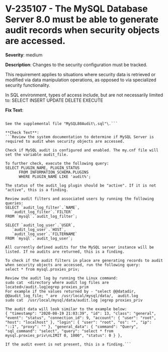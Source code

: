 # V-235107 - The MySQL Database Server 8.0 must be able to generate audit records when security objects are accessed.

**Severity**: medium

**Description**:
Changes to the security configuration must be tracked.

This requirement applies to situations where security data is retrieved or modified via data manipulation operations, as opposed to via specialized security functionality.

In SQL environment, types of access include, but are not necessarily limited to:
SELECT
INSERT
UPDATE
DELETE
EXECUTE

**Fix Text**:
```If currently required, configure the MySQL Database Server to produce audit records when security objects are accessed\.

See the supplemental file "MySQL80Audit\.sql"\.```

**Check Text**:
```Review the system documentation to determine if MySQL Server is required to audit when security objects are accessed.

Check if MySQL audit is configured and enabled. The my.cnf file will set the variable audit_file.

To further check, execute the following query: 
SELECT PLUGIN_NAME, PLUGIN_STATUS
      FROM INFORMATION_SCHEMA.PLUGINS
      WHERE PLUGIN_NAME LIKE 'audit%';

The status of the audit_log plugin should be "active". If it is not "active", this is a finding.

Review audit filters and associated users by running the following queries:
SELECT `audit_log_filter`.`NAME`,
   `audit_log_filter`.`FILTER`
FROM `mysql`.`audit_log_filter`;

SELECT `audit_log_user`.`USER`,
   `audit_log_user`.`HOST`,
   `audit_log_user`.`FILTERNAME`
FROM `mysql`.`audit_log_user`;

All currently defined audits for the MySQL server instance will be listed. If no audits are returned, this is a finding.

To check if the audit filters in place are generating records to audit when security objects are accessed, run the following query:
select * from mysql.proxies_priv;

Review the audit log by running the Linux command:
sudo cat  <directory where audit log files are located>/audit.log|egrep proxies_prim
For example if the values returned by - "select @@datadir, @@audit_log_file; " are  /usr/local/mysql/data/,  audit.log
sudo cat  /usr/local/mysql/data/audit.log |egrep proxies_priv

The audit data will look similar to the example below:
{ "timestamp": "2020-08-19 21:03:39", "id": 13, "class": "general", "event": "status", "connection_id": 9, "account": { "user": "root", "host": "localhost" }, "login": { "user": "root", "os": "", "ip": "::1", "proxy": "" }, "general_data": { "command": "Query", "sql_command": "select", "query": "select * from mysql.proxies_priv\nLIMIT 0, 1000", "status": 0 } },

If the audit event is not present, this is a finding.```
